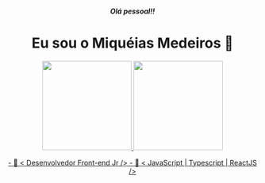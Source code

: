<h5 align="center">Olá pessoal!!</h5>
<h1 align="center">Eu sou o Miquéias Medeiros 👋 </h1>

<div align="center">
  <a href="https://github.com/miqueiasmedeiros">
  <img height="180em" src="https://github-readme-stats.vercel.app/api?username=miqueiasmedeiros&show_icons=true&theme=dracula&include_all_commits=true&count_private=true"/>
  <img height="180em" src="https://github-readme-stats.vercel.app/api/top-langs/?username=miqueiasmedeiros&layout=compact&langs_count=7&theme=dracula"/>
</div>
<p align="center"> 
 - 🔭 < Desenvolvedor Front-end Jr />
 - 🌱 < JavaScript | Typescript | ReactJS />
</p>
